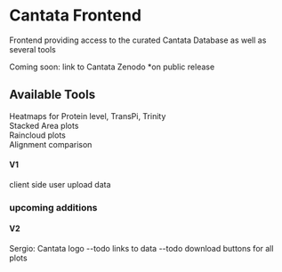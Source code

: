 # Cantata Frontend  
Frontend providing access to the curated Cantata Database as well as several tools  

Coming soon: link to Cantata Zenodo *on public release

## Available Tools  
Heatmaps for Protein level, TransPi, Trinity  
Stacked Area plots  
Raincloud plots  
Alignment comparison  


#### V1
client side user upload data  

### upcoming additions  
#### V2  
Sergio: Cantata logo --todo 
links to data --todo
download buttons for all plots 
